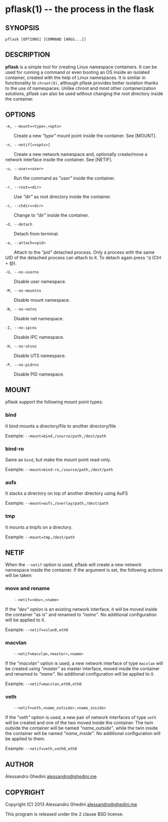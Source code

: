 pflask(1) -- the process in the flask
=====================================

## SYNOPSIS

`pflask [OPTIONS] [COMMAND [ARGS...]]`

## DESCRIPTION

**pflask** is a simple tool for creating Linux namespace containers. It can be
used for running a command or even booting an OS inside an isolated container,
created with the help of Linux namespaces. It is similar in functionality to
`chroot(8)`, although pflask provides better isolation thanks to the use of
namespaces. Unlike chroot and most other containerization solutions, pflask can
also be used without changing the root directory inside the container.

## OPTIONS

`-m, --mount=<type>,<opts>`

&nbsp;&nbsp;&nbsp;&nbsp;&nbsp;&nbsp;
Create a new _"type"_ mount point inside the container. See [MOUNT].

`-n, --netif[=<opts>]`

&nbsp;&nbsp;&nbsp;&nbsp;&nbsp;&nbsp;
Create a new network namespace and, optionally create/move a network interface
inside the container. See [NETIF].

`-u, --user=<user>`

&nbsp;&nbsp;&nbsp;&nbsp;&nbsp;&nbsp;
Run the command as _"user"_ inside the container.

`-r, --root=<dir>`

&nbsp;&nbsp;&nbsp;&nbsp;&nbsp;&nbsp;
Use _"dir"_ as root directory inside the container.

`-c, --chdir=<dir>`

&nbsp;&nbsp;&nbsp;&nbsp;&nbsp;&nbsp;
Change to _"dir"_  inside the container.

`-d, --detach`

&nbsp;&nbsp;&nbsp;&nbsp;&nbsp;&nbsp;
Detach from terminal.

`-a, --attach=<pid>`

&nbsp;&nbsp;&nbsp;&nbsp;&nbsp;&nbsp;
Attach to the _"pid"_ detached process. Only a process with the same UID of the
detached process can attach to it. To detach again press `^@` (Ctrl + @).

`-U, --no-userns`

&nbsp;&nbsp;&nbsp;&nbsp;&nbsp;&nbsp;
Disable user namespace.

`-M, --no-mountns`

&nbsp;&nbsp;&nbsp;&nbsp;&nbsp;&nbsp;
Disable mount namespace.

`-N, --no-netns`

&nbsp;&nbsp;&nbsp;&nbsp;&nbsp;&nbsp;
Disable net namespace.

`-I, --no-ipcns`

&nbsp;&nbsp;&nbsp;&nbsp;&nbsp;&nbsp;
Disable IPC namespace.

`-H, --no-utsns`

&nbsp;&nbsp;&nbsp;&nbsp;&nbsp;&nbsp;
Disable UTS namespace.

`-P, --no-pidrns`

&nbsp;&nbsp;&nbsp;&nbsp;&nbsp;&nbsp;
Disable PID namespace.

## MOUNT

pflask support the following mount point types:

### bind

It bind mounts a directory/file to another directory/file

Example: `--mount=bind,/source/path,/dest/path`

### bind-ro

Same as `bind`, but make the mount point read-only.

Example: `--mount=bind-ro,/source/path,/dest/path`

### aufs

It stacks a directory on top of another directory using AuFS

Example: `--mount=aufs,/overlay/path,/dest/path`

### tmp

It mounts a tmpfs on a directory.

Example: `--mount=tmp,/dest/path`

## NETIF

When the `--netif` option is used, pflask will create a new network namespace
inside the container. If the argument is set, the following actions will be
taken:

### move and rename

&nbsp;&nbsp;&nbsp;&nbsp;&nbsp;&nbsp;
`--netif=<dev>,<name>`

If the _"dev"_ option is an existing network interface, it will be moved inside
the container "as is" and renamed to _"name"_. No additional configuration will
be applied to it.

Example: `--netif=vxlan0,eth0`

### macvlan

&nbsp;&nbsp;&nbsp;&nbsp;&nbsp;&nbsp;
`--netif=macvlan,<master>,<name>`

If the _"macvlan"_ option is used, a new network interface of type `macvlan`
will be created using _"master"_ as master interface, moved inside the container
and renamed to _"name"_. No additional configuration will be applied to it.

Example: `--netif=macvlan,eth0,eth0`

### veth

&nbsp;&nbsp;&nbsp;&nbsp;&nbsp;&nbsp;
`--netif=veth,<name_outside>,<name_inside>`

If the _"veth"_ option is used, a new pair of network interfaces of type `veth`
will be created and one of the two moved inside the container. The twin outside
the container will be named _"name_outside"_, while the twin inside the
container will be named _"name_inside"_. No additional configuration will be
applied to them.

Example: `--netif=veth,veth0,eth0`

## AUTHOR ##

Alessandro Ghedini <alessandro@ghedini.me>

## COPYRIGHT ##

Copyright (C) 2013 Alessandro Ghedini <alessandro@ghedini.me>

This program is released under the 2 clause BSD license.
